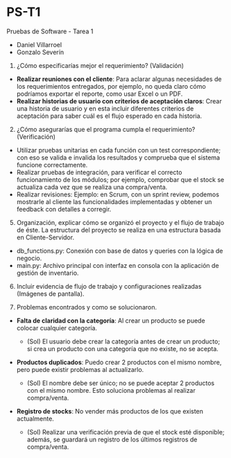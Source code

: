# PS-T1
Pruebas de Software - Tarea 1

- Daniel Villarroel
- Gonzalo Severín

1. ¿Cómo especificarías mejor el requerimiento? (Validación)

- **Realizar reuniones con el cliente**: Para aclarar algunas necesidades de los requerimientos entregados, por ejemplo, no queda claro cómo podríamos exportar el reporte, como usar Excel o un PDF.
- **Realizar historias de usuario con criterios de aceptación claros**: Crear una historia de usuario y en esta incluir diferentes criterios de aceptación para saber cuál es el flujo esperado en cada historia.

  
2. ¿Cómo asegurarías que el programa cumpla el requerimiento? (Verificación)

- Utilizar pruebas unitarias en cada función con un test correspondiente; con eso se valida e invalida los resultados y comprueba que el sistema funcione correctamente.
- Realizar pruebas de integración, para verificar el correcto funcionamiento de los módulos; por ejemplo, comprobar que el stock se actualiza cada vez que se realiza una compra/venta.
- Realizar revisiones: Ejemplo: en Scrum, con un sprint review, podemos mostrarle al cliente las funcionalidades implementadas y obtener un feedback con detalles a corregir.


5. Organización, explicar cómo se organizó el proyecto y el flujo de trabajo de éste.
La estructura del proyecto se realiza en una estructura basada en Cliente-Servidor.
- db_functions.py: Conexión con base de datos y queries con la lógica de negocio.
- main.py: Archivo principal con interfaz en consola con la aplicación de gestión de inventario.

6. Incluir evidencia de flujo de trabajo y configuraciones realizadas (Imágenes de pantalla).


7. Problemas encontrados y como se solucionaron.
- **Falta de claridad con la categoría**: Al crear un producto se puede colocar cualquier categoría.
  - (Sol) El usuario debe crear la categoría antes de crear un producto; si crea un producto con una categoría que no existe, no se acepta.

- **Productos duplicados**: Puedo crear 2 productos con el mismo nombre, pero puede existir problemas al actualizarlo.
  - (Sol) El nombre debe ser único; no se puede aceptar 2 productos con el mismo nombre. Esto soluciona problemas al realizar compra/venta.

- **Registro de stocks**: No vender más productos de los que existen actualmente.
  - (Sol) Realizar una verificación previa de que el stock esté disponible; además, se guardará un registro de los últimos registros de compra/venta.

